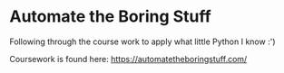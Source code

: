 # Automate the Boring Stuff

Following through the course work to apply what little Python I know :')

Coursework is found here: https://automatetheboringstuff.com/
